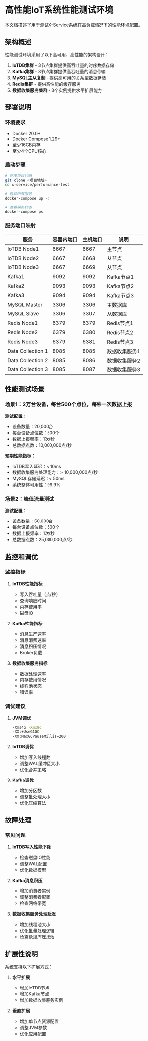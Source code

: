 # 高性能IoT系统性能测试环境

本文档描述了用于测试X-Service系统在高负载情况下的性能环境配置。

## 架构概述

性能测试环境采用了以下高可用、高性能的架构设计：

1. **IoTDB集群** - 3节点集群提供高吞吐量的时序数据存储
2. **Kafka集群** - 3节点集群提供高吞吐量的消息传输
3. **MySQL主从复制** - 提供高可用的关系型数据存储
4. **Redis集群** - 提供高性能的缓存服务
5. **数据收集服务集群** - 3个实例提供水平扩展能力

## 部署说明

### 环境要求

- Docker 20.0+
- Docker Compose 1.29+
- 至少16GB内存
- 至少4个CPU核心

### 启动步骤

```bash
# 克隆项目代码
git clone <项目地址>
cd x-service/performance-test

# 启动所有服务
docker-compose up -d

# 查看服务状态
docker-compose ps
```

### 服务端口映射

| 服务 | 容器内端口 | 主机端口 | 说明 |
|------|------------|----------|------|
| IoTDB Node1 | 6667 | 6667 | 主节点 |
| IoTDB Node2 | 6667 | 6668 | 从节点 |
| IoTDB Node3 | 6667 | 6669 | 从节点 |
| Kafka1 | 9092 | 9092 | Kafka节点1 |
| Kafka2 | 9093 | 9093 | Kafka节点2 |
| Kafka3 | 9094 | 9094 | Kafka节点3 |
| MySQL Master | 3306 | 3306 | 主数据库 |
| MySQL Slave | 3306 | 3307 | 从数据库 |
| Redis Node1 | 6379 | 6379 | Redis节点1 |
| Redis Node2 | 6379 | 6380 | Redis节点2 |
| Redis Node3 | 6379 | 6381 | Redis节点3 |
| Data Collection 1 | 8085 | 8085 | 数据收集服务1 |
| Data Collection 2 | 8085 | 8086 | 数据收集服务2 |
| Data Collection 3 | 8085 | 8087 | 数据收集服务3 |

## 性能测试场景

### 场景1：2万台设备，每台500个点位，每秒一次数据上报

**测试配置：**
- 设备数量：20,000台
- 每台设备点位数：500个
- 数据上报频率：1次/秒
- 总数据点数：10,000,000点/秒

**预期性能指标：**
- IoTDB写入延迟：< 10ms
- 数据收集服务处理能力：> 10,000,000点/秒
- MySQL存储延迟：< 50ms
- 系统整体可用性：99.9%

### 场景2：峰值流量测试

**测试配置：**
- 设备数量：50,000台
- 每台设备点位数：500个
- 数据上报频率：1次/秒
- 总数据点数：25,000,000点/秒

## 监控和调优

### 监控指标

1. **IoTDB性能指标**
   - 写入吞吐量（点/秒）
   - 查询响应时间
   - 内存使用率
   - 磁盘IO

2. **Kafka性能指标**
   - 消息生产速率
   - 消息消费速率
   - 消息积压情况
   - Broker负载

3. **数据收集服务指标**
   - 数据处理速率
   - 内存使用情况
   - 线程池状态
   - 错误率

### 调优建议

1. **JVM调优**
   ```bash
   -Xms4g -Xmx8g
   -XX:+UseG1GC
   -XX:MaxGCPauseMillis=200
   ```

2. **IoTDB调优**
   - 增加写入线程数
   - 调整WAL缓冲区大小
   - 优化合并策略

3. **Kafka调优**
   - 增加分区数
   - 调整批处理大小
   - 优化压缩算法

## 故障处理

### 常见问题

1. **IoTDB写入性能下降**
   - 检查磁盘IO性能
   - 调整WAL配置
   - 优化数据模型

2. **Kafka消息积压**
   - 增加消费者实例
   - 调整消费者配置
   - 检查网络带宽

3. **数据收集服务处理延迟**
   - 增加线程池大小
   - 优化批量处理逻辑
   - 检查数据库连接池

## 扩展性说明

系统支持以下扩展方式：

1. **水平扩展**
   - 增加IoTDB节点
   - 增加Kafka节点
   - 增加数据收集服务实例

2. **垂直扩展**
   - 增加单节点资源配置
   - 调整JVM参数
   - 优化应用配置